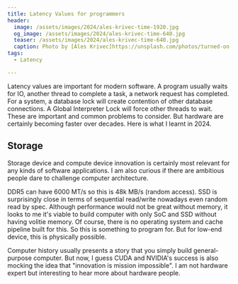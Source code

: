 ```yaml
---
title: Latency Values for programmers
header:
  image: /assets/images/2024/ales-krivec-time-1920.jpg
  og_image: /assets/images/2024/ales-krivec-time-640.jpg
  teaser: /assets/images/2024/ales-krivec-time-640.jpg
  caption: Photo by [Ales Krivec]https://unsplash.com/photos/turned-on-gray-alarm-clock-displaying-1011-ZMZHcvIVgbg).
tags:
  - Latency

---
```


Latency values are important for modern software. A program usually waits for IO, another thread to complete a task, a network request has completed. For a system, a database lock will create contention of other database connections. A Global Interpreter Lock will force other threads to wait. These are important and common problems to consider. But hardware are certainly becoming faster over decades. Here is what I learnt in 2024.

## Storage

Storage device and compute device innovation is certainly most relevant for any kinds of software applications. I am also curious if there are ambitious people dare to challenge computer architecture.

DDR5 can have 6000 MT/s so this is 48k MB/s (random access). SSD is surprisingly close in terms of sequential read/write nowadays even random read by spec. Although performance would not be great without memory, it looks to me it's viable to build computer with only SoC and SSD without having volitie memory. Of course, there is no operating system and cache pipeline built for this. So this is something to program for. But for low-end device, this is physically possible.

Computer history usually presents a story that you simply build general-purpose computer. But now, I guess CUDA and NVIDIA's success is also mocking the idea that "innovation is mission impossible". I am not hardware expert but interesting to hear more about hardware people.